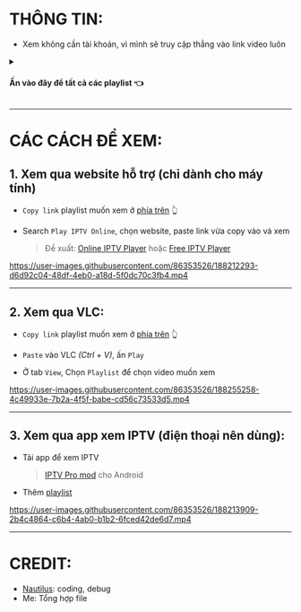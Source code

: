 # THÔNG TIN:

- Xem không cần tài khoản, vì mình sẽ truy cập thẳng vào link video luôn

<Details>

<summary>

#### Ấn vào đây để tất cả các playlist 👈

</summary>

- [Video Sửa Chữa Bo Điều Hòa Casper Inverter Gas 32 - 12000BTU - SX2020](https://github.com/KevinNitroG/Tai-Lieu-Dien-Tu/raw/main/m3u/Video%20S%E1%BB%ADa%20Ch%E1%BB%AFa%20Bo%20%C4%90i%E1%BB%81u%20H%C3%B2a%20Casper%20Inverter%20Gas%2032%20-%2012000BTU%20-%20SX2020.m3u)

- [Video Sửa Chữa Bo Điều Hòa LG Inverter Gas 32 - 9000BTU](https://github.com/KevinNitroG/Tai-Lieu-Dien-Tu/raw/main/m3u/Video%20S%E1%BB%ADa%20Ch%E1%BB%AFa%20Bo%20%C4%90i%E1%BB%81u%20H%C3%B2a%20LG%20Inverter%20Gas%2032%20-%209000BTU.m3u)

- [Video Sửa chữa bo điều hòa Sharp gas32 Inverter 9000BTU - SX2019](https://github.com/KevinNitroG/Tai-Lieu-Dien-Tu/raw/main/m3u/Video%20S%E1%BB%ADa%20ch%E1%BB%AFa%20bo%20%C4%91i%E1%BB%81u%20h%C3%B2a%20Sharp%20gas32%20Inverter%209000BTU%20-%20SX2019.m3u)

- [Video Sửa Chữa Bo Mạch Điều Hòa Inverter Chung](https://github.com/KevinNitroG/Tai-Lieu-Dien-Tu/raw/main/m3u/Video%20S%E1%BB%ADa%20Ch%E1%BB%AFa%20Bo%20M%E1%BA%A1ch%20%C4%90i%E1%BB%81u%20H%C3%B2a%20Inverter%20Chung.m3u)

- [Video Giáo trình Sửa các loại Nguồn xung](https://github.com/KevinNitroG/Tai-Lieu-Dien-Tu/raw/main/m3u/Video%20Gi%C3%A1o%20tr%C3%ACnh%20S%E1%BB%ADa%20c%C3%A1c%20lo%E1%BA%A1i%20Ngu%E1%BB%93n%20xung.m3u)

- [Video Sửa Chữa Bo Điều hòa Casper MONO -SX2020](https://github.com/KevinNitroG/Tai-Lieu-Dien-Tu/raw/main/m3u/Video%20S%E1%BB%ADa%20Ch%E1%BB%AFa%20Bo%20%C4%90i%E1%BB%81u%20h%C3%B2a%20Casper%20MONO%20-SX2020.m3u)

- [Video Sửa Đ. Hòa Daikin Nội địa -R22MES](https://github.com/KevinNitroG/Tai-Lieu-Dien-Tu/raw/main/m3u/Video%20S%E1%BB%ADa%20%C4%90.%20H%C3%B2a%20Daikin%20N%E1%BB%99i%20%C4%91%E1%BB%8Ba%20-R22MES.m3u)

- [Video Sửa chữa Bo mạch Điều hòa Daikin Mono SX2017](https://github.com/KevinNitroG/Tai-Lieu-Dien-Tu/raw/main/m3u/Video%20S%E1%BB%ADa%20ch%E1%BB%AFa%20Bo%20m%E1%BA%A1ch%20%C4%90i%E1%BB%81u%20h%C3%B2a%20Daikin%20Mono%20SX2017.m3u)

- [Video Sửa chữa Bo mạch Điều hòa Panasonic Mono SX2017](https://github.com/KevinNitroG/Tai-Lieu-Dien-Tu/raw/main/m3u/Video%20S%E1%BB%ADa%20ch%E1%BB%AFa%20Bo%20m%E1%BA%A1ch%20%C4%90i%E1%BB%81u%20h%C3%B2a%20Panasonic%20Mono%20SX2017.m3u)

- [Điện tử CB phần 2 - Mạch cơ bản trên Thiết bị Điện tử Điện lạnh](https://github.com/KevinNitroG/Tai-Lieu-Dien-Tu/raw/main/m3u/%C4%90i%E1%BB%87n%20t%E1%BB%AD%20CB%20ph%E1%BA%A7n%202%20-%20M%E1%BA%A1ch%20c%C6%A1%20b%E1%BA%A3n%20tr%C3%AAn%20Thi%E1%BA%BFt%20b%E1%BB%8B%20%C4%90i%E1%BB%87n%20t%E1%BB%AD%20%C4%90i%E1%BB%87n%20l%E1%BA%A1nh.m3u)

- [Video Sửa chữa Máy in Laser Canon2900](https://github.com/KevinNitroG/Tai-Lieu-Dien-Tu/raw/main/m3u/Video%20S%E1%BB%ADa%20ch%E1%BB%AFa%20M%C3%A1y%20in%20Laser%20Canon2900.m3u)

- [Sửa bo Điều Hòa Fujitsu nội địa 100V - 9000BTU gas 410 sx 2013](https://github.com/KevinNitroG/Tai-Lieu-Dien-Tu/raw/main/m3u/S%E1%BB%ADa%20bo%20%C4%90i%E1%BB%81u%20H%C3%B2a%20Fujitsu%20n%E1%BB%99i%20%C4%91%E1%BB%8Ba%20100V%20-%209000BTU%20gas%20410%20sx%202013.m3u)

- [Video Sửa Chữa Bo Điều Hòa Mitsubishi 9000BTU gas 410- 100v](https://github.com/KevinNitroG/Tai-Lieu-Dien-Tu/raw/main/m3u/Video%20S%E1%BB%ADa%20Ch%E1%BB%AFa%20Bo%20%C4%90i%E1%BB%81u%20H%C3%B2a%20Mitsubishi%209000BTU%20gas%20410-%20100v.m3u)

- [Video Sửa chữa Bo mạch Điều hòa Mono (chung)](https://github.com/KevinNitroG/Tai-Lieu-Dien-Tu/raw/main/m3u/Video%20S%E1%BB%ADa%20ch%E1%BB%AFa%20Bo%20m%E1%BA%A1ch%20%C4%90i%E1%BB%81u%20h%C3%B2a%20Mono%20(chung).m3u)

- [Video Sửa Bo Điều hòa Toshiba Inverter 12000 Gas32 -SX2019](https://github.com/KevinNitroG/Tai-Lieu-Dien-Tu/raw/main/m3u/Video%20S%E1%BB%ADa%20Bo%20%C4%90i%E1%BB%81u%20h%C3%B2a%20Toshiba%20Inverter%2012000%20Gas32%20-SX2019.m3u)

- [Video Sửa chữa Bo tủ lạnh Panasonic Mono](https://github.com/KevinNitroG/Tai-Lieu-Dien-Tu/raw/main/m3u/Video%20S%E1%BB%ADa%20ch%E1%BB%AFa%20Bo%20t%E1%BB%A7%20l%E1%BA%A1nh%20Panasonic%20Mono.m3u)

- [Video Sửa Chữa Bo Tủ Lạnh Side By Side Sam Sung 500l](https://github.com/KevinNitroG/Tai-Lieu-Dien-Tu/raw/main/m3u/Video%20S%E1%BB%ADa%20Ch%E1%BB%AFa%20Bo%20T%E1%BB%A7%20L%E1%BA%A1nh%20Side%20By%20Side%20Sam%20Sung%20500l.m3u)

- [Video Sửa Bo Điều hòa Samsung Inverter Gas410 - SX2018](https://github.com/KevinNitroG/Tai-Lieu-Dien-Tu/raw/main/m3u/Video%20S%E1%BB%ADa%20Bo%20%C4%90i%E1%BB%81u%20h%C3%B2a%20Samsung%20Inverter%20Gas410%20-%20SX2018.m3u)

</Details>

---

# CÁC CÁCH ĐỂ XEM:

## 1. Xem qua website hỗ trợ (chỉ dành cho máy tính)

- `Copy link` playlist muốn xem ở [phía trên](https://github.com/KevinNitroG/Tai-Lieu-Dien-Tu/blob/main/README.md#%E1%BA%A5n-v%C3%A0o-%C4%91%C3%A2y-%C4%91%E1%BB%83-t%E1%BA%A5t-c%E1%BA%A3-c%C3%A1c-playlist-) 👆

- Search `Play IPTV Online`, chọn website, paste link vừa copy vào và xem

  > Đề xuất: [Online IPTV Player](https://onlineiptvplayer.com/) hoặc [Free IPTV Player](https://freeiptvplayer.com/)

https://user-images.githubusercontent.com/86353526/188212293-d6d92c04-48df-4eb0-a18d-5f0dc70c3fb4.mp4

---

## 2. Xem qua VLC:

- `Copy link` playlist muốn xem ở [phía trên](https://github.com/KevinNitroG/Tai-Lieu-Dien-Tu/blob/main/README.md#%E1%BA%A5n-v%C3%A0o-%C4%91%C3%A2y-%C4%91%E1%BB%83-t%E1%BA%A5t-c%E1%BA%A3-c%C3%A1c-playlist-) 👆

- `Paste` vào VLC *(Ctrl + V)*, ấn `Play`

- Ở tab `View`, Chọn `Playlist` để chọn video muốn xem

https://user-images.githubusercontent.com/86353526/188255258-4c49933e-7b2a-4f5f-babe-cd56c73533d5.mp4

---

## 3. Xem qua app xem IPTV (điện thoại nên dùng):

- Tải app để xem IPTV
  > [IPTV Pro mod](https://github.com/KevinNitroG/Public-Stuff/raw/main/Watch%20TV%20apps/IPTV%20Pro_v6.2.3_mod_apkdone.com.apk) cho Android

- Thêm [playlist](https://github.com/KevinNitroG/Tai-Lieu-Dien-Tu/raw/main/T%C3%A0i%20li%E1%BB%87u%20%C4%91i%E1%BB%87n%20t%E1%BB%AD%20-%20C%C3%A1c%20b%C3%A0i%20c%E1%BB%A7a%20c%C3%A1c%20kho%C3%A1.m3u)

https://user-images.githubusercontent.com/86353526/188213909-2b4c4864-c6b4-4ab0-b1b2-6fced42de6d7.mp4

---

# CREDIT:

- [Nautilus](github.com/longtoZ/): coding, debug
- Me: Tổng hợp file
